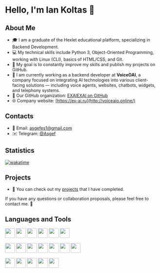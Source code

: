 # Hello, I'm Ian Koltas 👋

## About Me
- 🎓 I am a graduate of the Hexlet educational platform, specializing in Backend Development.
- 💻 My technical skills include Python 3, Object-Oriented Programming, working with Linux (CLI), basics of HTML/CSS, and Git.
- 🌱 My goal is to constantly improve my skills and publish my projects on GitHub.
- 🏢 I am currently working as a backend developer at **VoiceOAI**, a company focused on integrating AI technologies into various client-facing solutions — including voice agents, websites, chatbots, widgets, and telephony systems.
- 🔗 Our GitHub organization: [EXAIEXAI on GitHub](https://github.com/VoiceOAI)
- 🌐 Company website: [https://ex-ai.ru](http://voiceaio.online/)

## Contacts
- 📧 Email: asgefes1@gmail.com
- ✉️ Telegram: [@Asgef](https://t.me/Asgef)

## Statistics
[![wakatime](https://wakatime.com/badge/user/018c4031-c37e-4bef-9e6c-859fe4594dc2.svg)](https://wakatime.com/@018c4031-c37e-4bef-9e6c-859fe4594dc2)

## Projects
- 🚀 You can check out my [projects](https://asgef.github.io) that I have completed.

If you have any questions or collaboration proposals, please feel free to contact me. 🚀

## Languages and Tools
<img height="32" width="32" src="https://cdn.simpleicons.org/python/_/eee" /> <img height="32" width="32" src="https://cdn.simpleicons.org/django/_/eee" /> <img height="32" width="32" src="https://cdn.simpleicons.org/flask/_/eee" /> <img height="32" width="32" src="https://cdn.simpleicons.org/HTML5/_/eee" /> <img height="32" width="32" src="https://cdn.simpleicons.org/CSS3/_/eee" /> <img height="32" width="32" src="https://cdn.simpleicons.org/bootstrap/_/eee" />

<img height="32" width="32" src="https://cdn.simpleicons.org/Linux/_/eee" /> <img height="32" width="32" src="https://cdn.simpleicons.org/Ubuntu/_/eee" /> <img height="32" width="32" src="https://cdn.simpleicons.org/Zsh/_/eee" /> <img height="32" width="32" src="https://cdn.simpleicons.org/PyCharm/_/eee" /> <img height="32" width="32" src="https://cdn.simpleicons.org/visualstudiocode/_/eee" /> <img height="32" width="32" src="https://cdn.simpleicons.org/Postman/_/eee" /> <img height="32" width="32" src="https://cdn.simpleicons.org/dbeaver/_/eee" />

<img height="32" width="32" src="https://cdn.simpleicons.org/Docker/_/eee" /> <img height="32" width="32" src="https://cdn.simpleicons.org/postgreSQL/_/eee" /> <img height="32" width="32" src="https://cdn.simpleicons.org/git/_/eee" /> <img height="32" width="32" src="https://cdn.simpleicons.org/Ansible/_/eee" /> <img height="32" width="32" src="https://cdn.simpleicons.org/Vagrant/_/eee" />
